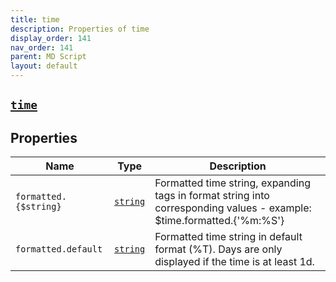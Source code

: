 ```yaml
---
title: time
description: Properties of time
display_order: 141
nav_order: 141
parent: MD Script
layout: default
---
```


##  [`time`](./time.html) 


## Properties

| Name | Type | Description |
|------|------|-------------|
| `formatted.{$string}` | [`string`](./string.html) | Formatted time string, expanding tags in format string into corresponding values - example: $time.formatted.{'%m:%S'} |
| `formatted.default` | [`string`](./string.html) | Formatted time string in default format (%T). Days are only displayed if the time is at least 1d. |



